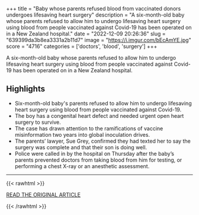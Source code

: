 +++
title = "Baby whose parents refused blood from vaccinated donors undergoes lifesaving heart surgery"
description = "A six-month-old baby whose parents refused to allow him to undergo lifesaving heart surgery using blood from people vaccinated against Covid-19 has been operated on in a New Zealand hospital."
date = "2022-12-09 20:26:36"
slug = "639399da3b8ea3331a2b11d7"
image = "https://i.imgur.com/bEcAmYE.jpg"
score = "4716"
categories = ['doctors', 'blood', 'surgery']
+++

A six-month-old baby whose parents refused to allow him to undergo lifesaving heart surgery using blood from people vaccinated against Covid-19 has been operated on in a New Zealand hospital.

## Highlights

- Six-month-old baby's parents refused to allow him to undergo lifesaving heart surgery using blood from people vaccinated against Covid-19.
- The boy has a congenital heart defect and needed urgent open heart surgery to survive.
- The case has drawn attention to the ramifications of vaccine misinformation two years into global inoculation drives.
- The parents’ lawyer, Sue Grey, confirmed they had texted her to say the surgery was complete and that their son is doing well.
- Police were called in by the hospital on Thursday after the baby’s parents prevented doctors from taking blood from him for testing, or performing a chest X-ray or an anesthetic assessment.

---

{{< rawhtml >}}
  <p class="article-category">
    <a target="_blank" href="https://edition.cnn.com/2022/12/09/asia/baby-w-surgery-scli-intl-wellness/index.html">READ THE ORIGINAL ARTICLE</a>
  </p>
{{< /rawhtml >}}
